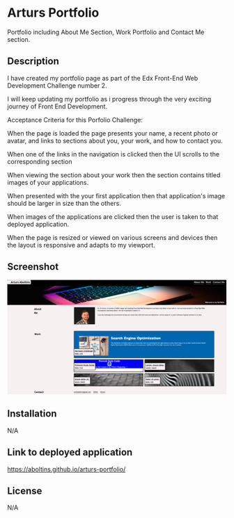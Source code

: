 # Arturs Portfolio

Portfolio including About Me Section, Work Portfolio and Contact Me section.

## Description

I have created my portfolio page as part of the Edx Front-End Web Development Challenge number 2.

I will keep updating my portfolio as i progress through the very exciting journey of Front End Development.

Acceptance Criteria for this Porfolio Challenge:

When the page is loaded the page presents your name, a recent photo or avatar, and links to sections about you, your work, and how to contact you.

When one of the links in the navigation is clicked then the UI scrolls to the corresponding section

When viewing the section about your work then the section contains titled images of your applications.

When presented with the your first application then that application's image should be larger in size than the others.

When images of the applications are clicked then the user is taken to that deployed application.

When the page is resized or viewed on various screens and devices then the layout is responsive and adapts to my viewport.

## Screenshot 

![Screenshot of Horiseon index page](/assets/images/portfolio-screenshot.png "Arturs Porfolio")

## Installation

N/A

## Link to deployed application

https://aboltins.github.io/arturs-portfolio/

## License

N/A